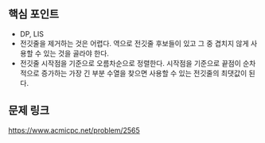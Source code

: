 ## 핵심 포인트

- DP, LIS
- 전깃줄을 제거하는 것은 어렵다. 역으로 전깃줄 후보들이 있고 그 중 겹치지 않게 사용할 수 있는 것을 골라야 한다.
- 전깃줄 시작점을 기준으로 오름차순으로 정렬한다. 시작점을 기준으로 끝점이 순차적으로 증가하는 가장 긴 부분 수열을 찾으면 사용할 수 있는 전깃줄의 최댓값이 된다.

## 문제 링크

https://www.acmicpc.net/problem/2565

